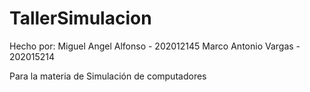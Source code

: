 # TallerSimulacion
 
Hecho por:
Miguel Angel Alfonso - 202012145
Marco Antonio Vargas - 202015214

Para la materia de Simulación de computadores
